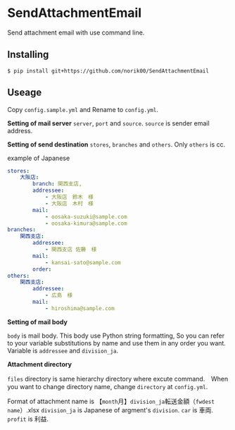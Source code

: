 # SendAttachmentEmail
Send attachment email with use command line.

## Installing
```
$ pip install git+https://github.com/norik00/SendAttachmentEmail
```

## Useage
Copy `config.sample.yml` and Rename to `config.yml`.  

**Setting of mail server**
`server`, `port` and `source`. `source` is sender email address.

**Setting of send destination**
`stores`, `branches` and `others`. Only `others` is cc.

example of Japanese
```yaml
stores:
    大阪店:
        branch: 関西支店,
        addressee: 
            - 大阪店　鈴木　様
            - 大阪店　木村　様
        mail:
            - oosaka-suzuki@sample.com
            - oosaka-kimura@sample.com
branches:
    関西支店:
        addressee:
            - 関西支店 佐藤　様
        mail:
            - kansai-sato@sample.com
        order:
others:
    関西支店:
        addressee:
            - 広島　様
        mail:
            - hiroshima@sample.com
```

**Setting of mail body**

`body` is mail body. This body use Python string formatting, So you can refer to your variable substitutions by name and use them in any order you want.
Variable is `addressee` and `division_ja`.

**Attachment directory**

`files` directory is same hierarchy directory where excute command.　When you want to change directory name, change `directory` at `config.yml`.

Format of attachment name is 【`month`月】`division_ja`転送金額（`fwdest`　`name`）.xlsx
`division_ja` is Japanese of argment's `division`. `car` is 車両. `profit` is 利益.
